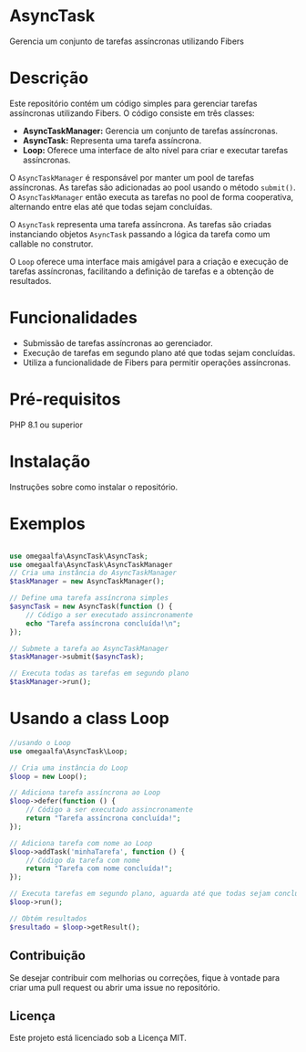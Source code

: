 # AsyncTask
Gerencia um conjunto de tarefas assíncronas utilizando Fibers

# Descrição

Este repositório contém um código simples para gerenciar tarefas assíncronas utilizando Fibers.
O código consiste em três classes:

- **AsyncTaskManager:** Gerencia um conjunto de tarefas assíncronas.
- **AsyncTask:** Representa uma tarefa assíncrona.
- **Loop:** Oferece uma interface de alto nível para criar e executar tarefas assíncronas.

O `AsyncTaskManager` é responsável por manter um pool de tarefas assíncronas. As tarefas são adicionadas ao pool usando o método `submit()`. O `AsyncTaskManager` então executa as tarefas no pool de forma cooperativa, alternando entre elas até que todas sejam concluídas.

O `AsyncTask` representa uma tarefa assíncrona. As tarefas são criadas instanciando objetos `AsyncTask` passando a lógica da tarefa como um callable no construtor.

O `Loop` oferece uma interface mais amigável para a criação e execução de tarefas assíncronas, facilitando a definição de tarefas e a obtenção de resultados.

# Funcionalidades
- Submissão de tarefas assíncronas ao gerenciador.
- Execução de tarefas em segundo plano até que todas sejam concluídas.
- Utiliza a funcionalidade de Fibers para permitir operações assíncronas.

# Pré-requisitos

PHP 8.1 ou superior

# Instalação

Instruções sobre como instalar o repositório.

# Exemplos

```php

use omegaalfa\AsyncTask\AsyncTask;
use omegaalfa\AsyncTask\AsyncTaskManager
// Cria uma instância do AsyncTaskManager
$taskManager = new AsyncTaskManager();

// Define uma tarefa assíncrona simples
$asyncTask = new AsyncTask(function () {
    // Código a ser executado assincronamente
    echo "Tarefa assíncrona concluída!\n";
});

// Submete a tarefa ao AsyncTaskManager
$taskManager->submit($asyncTask);

// Executa todas as tarefas em segundo plano
$taskManager->run();

```

# Usando a class Loop

```php
//usando o Loop
use omegaalfa\AsyncTask\Loop;

// Cria uma instância do Loop
$loop = new Loop();

// Adiciona tarefa assíncrona ao Loop
$loop->defer(function () {
    // Código a ser executado assincronamente
    return "Tarefa assíncrona concluída!";
});

// Adiciona tarefa com nome ao Loop
$loop->addTask('minhaTarefa', function () {
    // Código da tarefa com nome
    return "Tarefa com nome concluída!";
});

// Executa tarefas em segundo plano, aguarda até que todas sejam concluídas
$loop->run();

// Obtém resultados
$resultado = $loop->getResult();

```

## Contribuição

Se desejar contribuir com melhorias ou correções, fique à vontade para criar uma pull request ou abrir uma issue no repositório.

## Licença

Este projeto está licenciado sob a Licença MIT.
